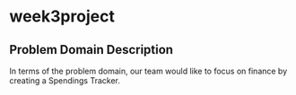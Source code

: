 # week3project
## Problem Domain Description
In terms of the problem domain, our team would like to focus on finance by creating a Spendings Tracker.
